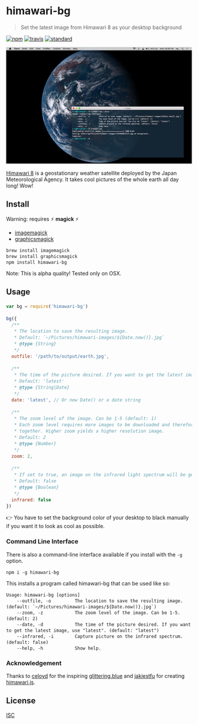 # himawari-bg

> Set the latest image from Himawari 8 as your desktop background

[![npm][npm-image]][npm-url]
[![travis][travis-image]][travis-url]
[![standard][standard-image]][standard-url]

[npm-image]: https://img.shields.io/npm/v/himawari-bg.svg?style=flat-square
[npm-url]: https://www.npmjs.com/package/himawari-bg
[travis-image]: https://img.shields.io/travis/ngoldman/himawari-bg.svg?style=flat-square
[travis-url]: https://travis-ci.org/ngoldman/himawari-bg
[standard-image]: https://img.shields.io/badge/code%20style-standard-brightgreen.svg?style=flat-square
[standard-url]: http://npm.im/standard

![](screenshot.jpg)

[Himawari 8](himawari8.nict.go.jp) is a geostationary weather satellite deployed by the Japan Meteorological Agency. It takes cool pictures of the whole earth all day long! Wow!

## Install

Warning: requires :zap: **magick** :zap:

* [imagemagick](http://www.imagemagick.org/script/index.php)
* [graphicsmagick](http://www.graphicsmagick.org)

```
brew install imagemagick
brew install graphicsmagick
npm install himawari-bg
```

Note: This is alpha quality! Tested only on OSX.

## Usage

```js
var bg = require('himawari-bg')

bg({
  /**
   * The location to save the resulting image.
   * Default: `~/Pictures/himawari-images/${Date.now()}.jpg`
   * @type {String}
   */
  outfile: '/path/to/output/earth.jpg',

  /**
   * The time of the picture desired. If you want to get the latest image, use 'latest'.
   * Default: 'latest'
   * @type {String|Date}
   */
  date: 'latest', // Or new Date() or a date string

  /**
   * The zoom level of the image. Can be 1-5 (default: 1)
   * Each zoom level requires more images to be downloaded and therefore stitched
   * together. Higher zoom yields a higher resolution image.
   * Default: 2
   * @type {Number}
   */
  zoom: 2,

  /**
   * If set to true, an image on the infrared light spectrum will be generated
   * Default: false
   * @type {Boolean}
   */
  infrared: false
})
```

:point_right: You have to set the background color of your desktop to black manually if you want it to look as cool as possible.

### Command Line Interface

There is also a command-line interface available if you install with the `-g` option.

```
npm i -g himawari-bg
```

This installs a program called himawari-bg that can be used like so:

```
Usage: himawari-bg [options]
    --outfile, -o         The location to save the resulting image. (default: `~/Pictures/himawari-images/${Date.now()}.jpg`)
    --zoom, -z            The zoom level of the image. Can be 1-5. (default: 2)
    --date, -d            The time of the picture desired. If you want to get the latest image, use "latest". (default: "latest")
    --infrared, -i        Capture picture on the infrared spectrum. (default: false)
    --help, -h            Show help.
```

### Acknowledgement

Thanks to [celoyd](https://github.com/celoyd) for the inspiring [glittering.blue](https://glittering.blue/) and [jakiestfu](https://github.com/jakiestfu) for creating [himawari.js](https://github.com/jakiestfu/himawari.js).

## License

[ISC](LICENSE)
